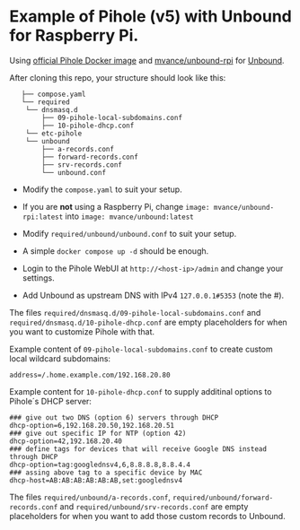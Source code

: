 # Example of Pihole (v5) with Unbound for Raspberry Pi.

Using [official Pihole Docker image](https://hub.docker.com/r/pihole/pihole) and [mvance/unbound-rpi](https://github.com/MatthewVance/unbound-docker-rpi) for [Unbound](https://nlnetlabs.nl/projects/unbound/about/).

After cloning this repo, your structure should look like this:

```
   ├── compose.yaml
   └── required
    └── dnsmasq.d
        ├── 09-pihole-local-subdomains.conf
        ├── 10-pihole-dhcp.conf
    └── etc-pihole
    └── unbound
        ├── a-records.conf
        ├── forward-records.conf
        ├── srv-records.conf
        └── unbound.conf
```

* Modify the `compose.yaml` to suit your setup.

* If you are **not** using a Raspberry Pi, change `image: mvance/unbound-rpi:latest` into `image: mvance/unbound:latest`

* Modify `required/unbound/unbound.conf` to suit your setup.

* A simple `docker compose up -d` should be enough.

* Login to the Pihole WebUI at `http://<host-ip>/admin` and change your settings.

* Add Unbound as upstream DNS with IPv4 `127.0.0.1#5353` (note the #).

The files `required/dnsmasq.d/09-pihole-local-subdomains.conf` and `required/dnsmasq.d/10-pihole-dhcp.conf`
are empty placeholders for when you want to customize Pihole with that.

Example content of `09-pihole-local-subdomains.conf` to create custom local wildcard subdomains:

```
address=/.home.example.com/192.168.20.80
```

Example content for `10-pihole-dhcp.conf` to supply additinal options to Pihole´s DHCP server:

```
### give out two DNS (option 6) servers through DHCP
dhcp-option=6,192.168.20.50,192.168.20.51
### give out specific IP for NTP (option 42)
dhcp-option=42,192.168.20.40
### define tags for devices that will receive Google DNS instead through DHCP
dhcp-option=tag:googlednsv4,6,8.8.8.8,8.8.4.4
### assing above tag to a specific device by MAC
dhcp-host=AB:AB:AB:AB:AB:AB,set:googlednsv4
```

The files `required/unbound/a-records.conf`, `required/unbound/forward-records.conf`
and `required/unbound/srv-records.conf` are empty placeholders for when you want to add those custom records to Unbound.
